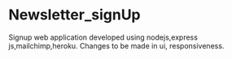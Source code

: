 # Newsletter_signUp
Signup web application developed using nodejs,express js,mailchimp,heroku. Changes to be made in ui, responsiveness.
